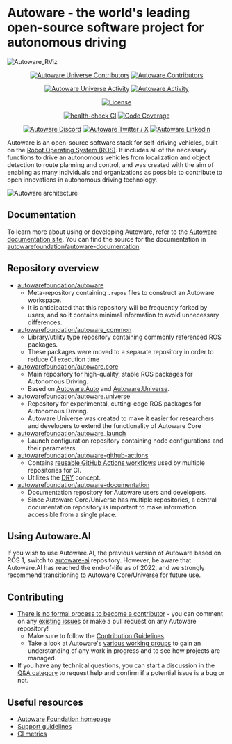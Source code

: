 # Autoware - the world's leading open-source software project for autonomous driving

![Autoware_RViz](https://user-images.githubusercontent.com/63835446/158918717-58d6deaf-93fb-47f9-891d-e242b02cba7b.png)

<!--- Contributors -->
<p align="center">
    <a href="https://github.com/autowarefoundation/autoware.universe/graphs/contributors">
        <img src="https://img.shields.io/github/contributors/autowarefoundation/autoware.universe?style=flat&label=Autoware%20Universe%20Contributors"
            alt="Autoware Universe Contributors" /></a>
    <a href="https://github.com/autowarefoundation/autoware/graphs/contributors">
        <img src="https://img.shields.io/github/contributors/autowarefoundation/autoware?style=flat&label=Autoware%20Contributors"
            alt="Autoware Contributors" /></a>
</p>

<!--- Commit Activity -->
<p align="center">
    <a href="https://github.com/autowarefoundation/autoware.universe/pulse">
        <img src="https://img.shields.io/github/commit-activity/m/autowarefoundation/autoware.universe?style=flat&label=Autoware%20Universe%20Commit%20Activity"
            alt="Autoware Universe Activity" /></a>
    <a href="https://github.com/autowarefoundation/autoware/pulse">
        <img src="https://img.shields.io/github/commit-activity/m/autowarefoundation/autoware?style=flat&label=Autoware%20Commit%20Activity"
            alt="Autoware Activity" /></a>
</p>

<!--- License -->
<p align="center">
    <a href="https://github.com/autowarefoundation/autoware/blob/main/LICENSE">
        <img src="https://img.shields.io/github/license/autowarefoundation/autoware?style=flat&label=License"
            alt="License" /></a>
</p>

<!--- CI Reports -->
<p align="center">
    <a href="https://github.com/autowarefoundation/autoware/actions/workflows/health-check.yaml?query=branch%3Amain">
        <img src="https://img.shields.io/github/actions/workflow/status/autowarefoundation/autoware/health-check.yaml?style=flat&label=health-check"
            alt="health-check CI" /></a>
    <a href="https://app.codecov.io/gh/autowarefoundation/autoware.universe">
        <img src="https://img.shields.io/codecov/c/gh/autowarefoundation/autoware.universe?style=flat&label=Coverage&logo=codecov&logoColor=white"
            alt="Code Coverage" /></a>
</p>

<!--- Social Media -->
<p align="center">
    <a href="https://discord.gg/Q94UsPvReQ">
        <img src="https://img.shields.io/discord/953808765935816715?logo=discord&logoColor=white&style=flat&label=Autoware%20Discord"
            alt="Autoware Discord"></a>
    <a href="https://twitter.com/intent/follow?screen_name=AutowareFdn">
        <img src="https://img.shields.io/twitter/follow/AutowareFdn?logo=x&logoColor=white&style=flat"
            alt="Autoware Twitter / X"></a>
    <a href="https://www.linkedin.com/company/the-autoware-foundation/">
        <img src="https://img.shields.io/badge/Linkedin-Autoware%20Foundation-0a66c2?logo=linkedin&logoColor=white&style=flat"
            alt="Autoware Linkedin"></a>
</p>

Autoware is an open-source software stack for self-driving vehicles, built on the [Robot Operating System (ROS)](https://www.ros.org/). It includes all of the necessary functions to drive an autonomous vehicles from localization and object detection to route planning and control, and was created with the aim of enabling as many individuals and organizations as possible to contribute to open innovations in autonomous driving technology.

![Autoware architecture](https://static.wixstatic.com/media/984e93_552e338be28543c7949717053cc3f11f~mv2.png/v1/crop/x_0,y_1,w_1500,h_879/fill/w_863,h_506,al_c,usm_0.66_1.00_0.01,enc_auto/Autoware-GFX_edited.png)

## Documentation

To learn more about using or developing Autoware, refer to the [Autoware documentation site](https://autowarefoundation.github.io/autoware-documentation/main/). You can find the source for the documentation in [autowarefoundation/autoware-documentation](https://github.com/autowarefoundation/autoware-documentation).

## Repository overview

- [autowarefoundation/autoware](https://github.com/autowarefoundation/autoware)
  - Meta-repository containing `.repos` files to construct an Autoware workspace.
  - It is anticipated that this repository will be frequently forked by users, and so it contains minimal information to avoid unnecessary differences.
- [autowarefoundation/autoware_common](https://github.com/autowarefoundation/autoware_common)
  - Library/utility type repository containing commonly referenced ROS packages.
  - These packages were moved to a separate repository in order to reduce CI execution time
- [autowarefoundation/autoware.core](https://github.com/autowarefoundation/autoware.core)
  - Main repository for high-quality, stable ROS packages for Autonomous Driving.
  - Based on [Autoware.Auto](https://gitlab.com/autowarefoundation/autoware.auto/AutowareAuto) and [Autoware.Universe](https://github.com/autowarefoundation/autoware.universe).
- [autowarefoundation/autoware.universe](https://github.com/autowarefoundation/autoware.universe)
  - Repository for experimental, cutting-edge ROS packages for Autonomous Driving.
  - Autoware Universe was created to make it easier for researchers and developers to extend the functionality of Autoware Core
- [autowarefoundation/autoware_launch](https://github.com/autowarefoundation/autoware_launch)
  - Launch configuration repository containing node configurations and their parameters.
- [autowarefoundation/autoware-github-actions](https://github.com/autowarefoundation/autoware-github-actions)
  - Contains [reusable GitHub Actions workflows](https://docs.github.com/ja/actions/learn-github-actions/reusing-workflows) used by multiple repositories for CI.
  - Utilizes the [DRY](https://en.wikipedia.org/wiki/Don%27t_repeat_yourself) concept.
- [autowarefoundation/autoware-documentation](https://github.com/autowarefoundation/autoware-documentation)
  - Documentation repository for Autoware users and developers.
  - Since Autoware Core/Universe has multiple repositories, a central documentation repository is important to make information accessible from a single place.

## Using Autoware.AI

If you wish to use Autoware.AI, the previous version of Autoware based on ROS 1, switch to [autoware-ai](https://github.com/autowarefoundation/autoware_ai) repository. However, be aware that Autoware.AI has reached the end-of-life as of 2022, and we strongly recommend transitioning to Autoware Core/Universe for future use.

## Contributing

- [There is no formal process to become a contributor](https://github.com/autowarefoundation/autoware-projects/wiki#contributors) - you can comment on any [existing issues](https://github.com/autowarefoundation/autoware.universe/issues) or make a pull request on any Autoware repository!
  - Make sure to follow the [Contribution Guidelines](https://autowarefoundation.github.io/autoware-documentation/main/contributing/).
  - Take a look at Autoware's [various working groups](https://github.com/autowarefoundation/autoware-projects/wiki#working-group-list) to gain an understanding of any work in progress and to see how projects are managed.
- If you have any technical questions, you can start a discussion in the [Q&A category](https://github.com/autowarefoundation/autoware/discussions/categories/q-a) to request help and confirm if a potential issue is a bug or not.

## Useful resources 

- [Autoware Foundation homepage](https://www.autoware.org/)
- [Support guidelines](https://autowarefoundation.github.io/autoware-documentation/main/support/support-guidelines/)
- [CI metrics](https://autowarefoundation.github.io/autoware-ci-metrics/)

